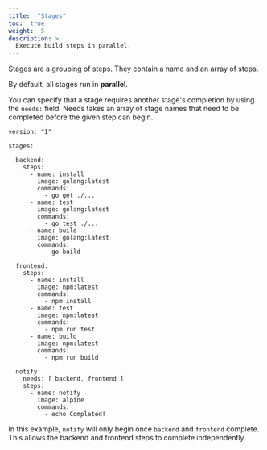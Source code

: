```yaml
---
title:  "Stages"
toc:  true
weight:  5
description: >
  Execute build steps in parallel.
---
```


Stages are a grouping of steps. They contain a name and an array of steps.

By default, all stages run in **parallel**.

You can specify that a stage requires another stage's completion by using the `needs:` field. Needs takes an array of stage names that need to be completed before the given step can begin.

```
version: "1"

stages:

  backend:
    steps:
      - name: install
        image: golang:latest
        commands:
          - go get ./...
      - name: test
        image: golang:latest
        commands:
          - go test ./...
      - name: build
        image: golang:latest
        commands:
          - go build

  frontend:
    steps:
      - name: install
        image: npm:latest
        commands:
          - npm install
      - name: test
        image: npm:latest
        commands:
          - npm run test
      - name: build
        image: npm:latest
        commands:
          - npm run build

  notify:
    needs: [ backend, frontend ]
    steps:
      - name: notify
        image: alpine
        commands:
          - echo Completed!
```

In this example, `notify` will only begin once `backend` and `frontend` complete. This allows the backend and frontend steps to complete independently.
